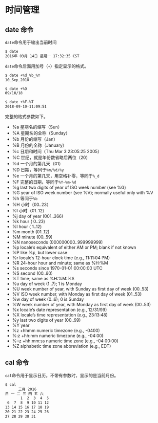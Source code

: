 # 时间管理

## date 命令

`date`命令用于输出当前时间

```bash
$ date
2016年 03月 14日 星期一 17:32:35 CST
```

`date`命令后面用加号（`+`）指定显示的格式。

```bash
$ date +%d_%b_%Y
10_Sep_2018

$ date +%D
09/10/18

$ date +%F-%T
2018-09-10-11:09:51
```

完整的格式参数如下。

- %a 星期名的缩写（Sun）
- %A 星期名的全称（Sunday）
- %b 月份的缩写（Jan）
- %B 月份的全称（January）
- %c 日期和时间（Thu Mar  3 23:05:25 2005）
- %C 世纪，就是年份数省略后两位（20）
- %d 一个月的第几天（01）
- %D 日期，等同于`%m/%d/%y`
- %e 一个月的第几天，用空格补零，等同于`%_d`
- %F 完整的日期，等同于`%Y-%m-%d`
- %g     last two digits of year of ISO week number (see %G)
- %G     year of ISO week number (see %V); normally useful only with %V
- %h   等同于`%b`
- %H   小时（00..23）
- %I   小时（01..12）
- %j     day of year (001..366)
- %k     hour ( 0..23)
- %l     hour ( 1..12)
- %m     month (01..12)
- %M     minute (00..59)
- %N     nanoseconds (000000000..999999999)
- %p     locale’s equivalent of either AM or PM; blank if not known
- %P     like %p, but lower case
- %r     locale’s 12-hour clock time (e.g., 11:11:04 PM)
- %R     24-hour hour and minute; same as %H:%M
- %s     seconds since 1970-01-01 00:00:00 UTC
- %S     second (00..60)
- %T     time; same as %H:%M:%S
- %u     day of week (1..7); 1 is Monday
- %U     week number of year, with Sunday as first day of week (00..53)
- %V     ISO week number, with Monday as first day of week (01..53)
- %w     day of week (0..6); 0 is Sunday
- %W     week number of year, with Monday as first day of week (00..53)
- %x     locale’s date representation (e.g., 12/31/99)
- %X     locale’s time representation (e.g., 23:13:48)
- %y     last two digits of year (00..99)
- %Y     year
- %z     +hhmm numeric timezone (e.g., -0400)
- %:z    +hh:mm numeric timezone (e.g., -04:00)
- %::z   +hh:mm:ss numeric time zone (e.g., -04:00:00)
- %Z     alphabetic time zone abbreviation (e.g., EDT)

## cal 命令

`cal`命令用于显示日历。不带有参数时，显示的是当前月份。

```bash
$ cal
      三月 2016
日 一 二 三 四 五 六
       1  2  3  4  5
 6  7  8  9 10 11 12
13 14 15 16 17 18 19
20 21 22 23 24 25 26
27 28 29 30 31
```
